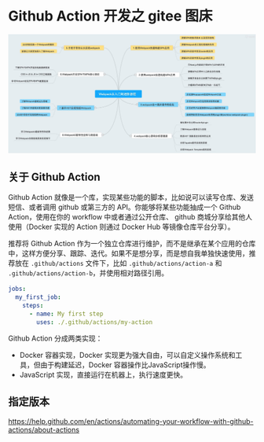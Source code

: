 # Github Action 开发之 gitee 图床

![image](../images/bg2019120601.jpg)

## 关于 Github Action
Github Action 就像是一个库，实现某些功能的脚本，比如说可以读写仓库、发送短信、或者调用 github 或第三方的 API。你能够将某些功能抽成一个 Github Action，使用在你的 workflow 中或者通过公开仓库、 github 商城分享给其他人使用（Docker 实现的 Action 则通过 Docker Hub 等镜像仓库平台分享）。

推荐将 Github Action 作为一个独立仓库进行维护，而不是继承在某个应用的仓库中，这样方便分享、跟踪、迭代。如果不是想分享，而是想自我单独快速使用，推荐放在 `.github/actions` 文件下，比如 `.github/actions/action-a` 和 `.github/actions/action-b`，并使用相对路径引用。

```yml
jobs:
  my_first_job:
    steps:
      - name: My first step
        uses: ./.github/actions/my-action
```


Github Action 分成两类实现：
- Docker 容器实现，Docker 实现更为强大自由，可以自定义操作系统和工具，但由于构建延迟，Docker 容器操作比JavaScript操作慢。
- JavaScript 实现，直接运行在机器上，执行速度更快。



## 指定版本
https://help.github.com/en/actions/automating-your-workflow-with-github-actions/about-actions